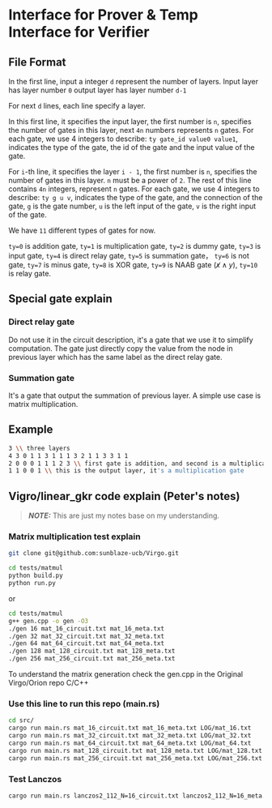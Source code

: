 # Interface for Prover & Temp Interface for Verifier

## File Format

In the first line, input a integer `d` represent the number of layers.
Input layer has layer number `0` output layer has layer number `d-1`

For next `d` lines, each line specify a layer.

In this first line, it specifies the input layer, the first number is `n`, specifies the number of gates in this layer, next `4n` numbers represents `n` gates. For each gate, we use 4 integers to describe: `ty gate_id value0 value1`, indicates the type of the gate, the id of the gate and the input value of the gate.

For `i`-th line, it specifies the layer `i - 1`, the first number is `n`, specifies the number of gates in this layer. `n` must be a power of `2`.
The rest of this line contains `4n` integers, represent `n` gates. For each gate, we use 4 integers to describe: `ty g u v`, indicates the type of the gate, and the connection of the gate, `g` is the gate number, `u` is the left input of the gate, `v` is the right input of the gate.

We have `11` different types of gates for now.

`ty=0` is addition gate, `ty=1` is multiplication gate, `ty=2` is dummy gate, `ty=3` is input gate, `ty=4` is direct relay gate, `ty=5` is summation gate， `ty=6` is not gate, `ty=7` is minus gate, `ty=8` is XOR gate, `ty=9` is NAAB gate ($\not x \land y$), `ty=10` is relay gate.

## Special gate explain

### Direct relay gate

Do not use it in the circuit description, it's a gate that we use it to simplify computation. The gate just directly copy the value from the node in previous layer which has the same label as the direct relay gate.

### Summation gate

It's a gate that output the summation of previous layer. A simple use case is matrix multiplication.

## Example

```bash
3 \\ three layers
4 3 0 1 1 3 1 1 1 3 2 1 1 3 3 1 1
2 0 0 0 1 1 1 2 3 \\ first gate is addition, and second is a multiplication
1 1 0 0 1 \\ this is the output layer, it's a multiplication gate
```

## Vigro/linear_gkr code explain (Peter's notes)

> **_NOTE:_** This are just my notes base on my understanding.

### Matrix multiplication test explain

```bash
git clone git@github.com:sunblaze-ucb/Virgo.git
```

```bash
cd tests/matmul
python build.py
python run.py
```

or

```bash
cd tests/matmul
g++ gen.cpp -o gen -O3
./gen 16 mat_16_circuit.txt mat_16_meta.txt
./gen 32 mat_32_circuit.txt mat_32_meta.txt
./gen 64 mat_64_circuit.txt mat_64_meta.txt
./gen 128 mat_128_circuit.txt mat_128_meta.txt
./gen 256 mat_256_circuit.txt mat_256_meta.txt
```

To understand the matrix generation check the gen.cpp in the Original Virgo/Orion repo C/C++

### Use this line to run this repo (main.rs)

```bash
cd src/
cargo run main.rs mat_16_circuit.txt mat_16_meta.txt LOG/mat_16.txt
cargo run main.rs mat_32_circuit.txt mat_32_meta.txt LOG/mat_32.txt
cargo run main.rs mat_64_circuit.txt mat_64_meta.txt LOG/mat_64.txt
cargo run main.rs mat_128_circuit.txt mat_128_meta.txt LOG/mat_128.txt
cargo run main.rs mat_256_circuit.txt mat_256_meta.txt LOG/mat_256.txt
```

### Test Lanczos

```bash
cargo run main.rs lanczos2_112_N=16_circuit.txt lanczos2_112_N=16_meta.txt LOG/lanczos2_112_N=16.txt
```
